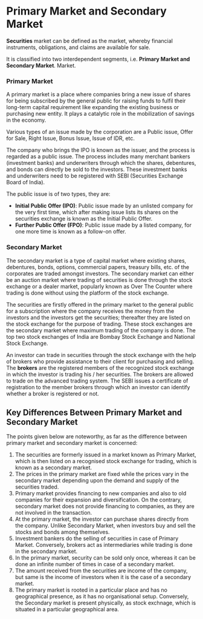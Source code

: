 # Primary Market and Secondary Market

**Securities** market can be defined as the market, whereby financial instruments, obligations, and claims are available for sale.

It is classified into two interdependent segments, i.e. **Primary Market and Secondary Market**. Market.

### Primary Market

A primary market is a place where companies bring a new issue of shares for being subscribed by the general public for raising funds to fulfil their long-term capital requirement like expanding the existing business or purchasing new entity. It plays a catalytic role in the mobilization of savings in the economy.

Various types of an issue made by the corporation are a Public issue, Offer for Sale, Right Issue, Bonus Issue, Issue of IDR, etc.

The company who brings the IPO is known as the issuer, and the process is regarded as a public issue. The process includes many merchant bankers (investment banks) and underwriters through which the shares, debentures, and bonds can directly be sold to the investors. These investment banks and underwriters need to be registered with SEBI (Securities Exchange Board of India).

The public issue is of two types, they are:

-   **Initial Public Offer (IPO)**: Public issue made by an unlisted company for the very first time, which after making issue lists its shares on the securities exchange is known as the Initial Public Offer.
-   **Further Public Offer (FPO)**: Public issue made by a listed company, for one more time is known as a follow-on offer.

### Secondary Market

The secondary market is a type of capital market where existing shares, debentures, bonds, options, commercial papers, treasury bills, etc. of the corporates are traded amongst investors. The secondary market can either be an auction market where trading of securities is done through the stock exchange or a dealer market, popularly known as Over The Counter where trading is done without using the platform of the stock exchange.

The securities are firstly offered in the primary market to the general public for a subscription where the company receives the money from the investors and the investors get the securities; thereafter they are listed on the stock exchange for the purpose of trading. These stock exchanges are the secondary market where maximum trading of the company is done. The top two stock exchanges of India are Bombay Stock Exchange and National Stock Exchange.

An investor can trade in securities through the stock exchange with the help of brokers who provide assistance to their client for purchasing and selling. The **brokers** are the registered members of the recognized stock exchange in which the investor is trading his / her securities. The brokers are allowed to trade on the advanced trading system. The SEBI issues a certificate of registration to the member brokers through which an investor can identify whether a broker is registered or not.

## Key Differences Between Primary Market and Secondary Market

The points given below are noteworthy, as far as the difference between primary market and secondary market is concerned:

1.  The securities are formerly issued in a market known as Primary Market, which is then listed on a recognised stock exchange for trading, which is known as a secondary market.
2.  The prices in the primary market are fixed while the prices vary in the secondary market depending upon the demand and supply of the securities traded.
3.  Primary market provides financing to new companies and also to old companies for their expansion and diversification. On the contrary, secondary market does not provide financing to companies, as they are not involved in the transaction.
4.  At the primary market, the investor can purchase shares directly from the company. Unlike Secondary Market, when investors buy and sell the stocks and bonds among themselves.
5.  Investment bankers do the selling of securities in case of Primary Market. Conversely, brokers act as intermediaries while trading is done in the secondary market.
6.  In the primary market, security can be sold only once, whereas it can be done an infinite number of times in case of a secondary market.
7.  The amount received from the securities are income of the company, but same is the income of investors when it is the case of a secondary market.
8.  The primary market is rooted in a particular place and has no geographical presence, as it has no organisational setup. Conversely, the Secondary market is present physically, as stock exchnage, which is situated in a particular geographical area.